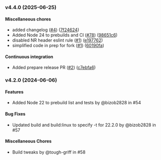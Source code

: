 ### v4.4.0 (2025-06-25)

#### Miscellaneous chores

* added changelog ([#4](https://github.com/newrelic-forks/node-fn-inspect/pull/4)) ([7f24624](https://github.com/newrelic-forks/node-fn-inspect/commit/7f24624ba7954dd006250fc07a3673b9e10ac2eb))
* Added Node 24 to prebuilds and CI ([#78](https://github.com/Contrast-Security-Inc/node-fn-inspect/pull/78)) ([98651c6](https://github.com/newrelic-forks/node-fn-inspect/commit/98651c6f462b32afcc091f3749fa5ed67fbf6a3c))
* disabled NR header eslint rule ([#1](https://github.com/newrelic-forks/node-fn-inspect/pull/1)) ([e197762](https://github.com/newrelic-forks/node-fn-inspect/commit/e197762ce0ab416632e2b7660c67ca3f9eee8d9d))
* simplified code in prep for fork ([#1](https://github.com/newrelic-forks/node-fn-inspect/pull/1)) ([60190fa](https://github.com/newrelic-forks/node-fn-inspect/commit/60190fab5b4bf4ba18c8fa6a6250dd0ceefcddd5))

#### Continuous integration

* Added prepare release PR ([#2](https://github.com/newrelic-forks/node-fn-inspect/pull/2)) ([c7ebfa6](https://github.com/newrelic-forks/node-fn-inspect/commit/c7ebfa6e700bef80a6c79ac7b76cccb28c950b88))

### v4.2.0 (2024-06-06)

#### Features

 * Added Node 22 to prebuild list and tests by @bizob2828 in #54

#### Bug Fixes

 * Updated build and build:linux to specify -t for 22.2.0 by @bizob2828 in #57

#### Miscellaneous Chores

 * Build tweaks by @tough-griff in #58
